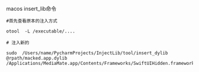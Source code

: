 macos insert_lib命令

<font style="color:rgb(34, 34, 34);"></font>

<font style="color:rgb(34, 34, 34);"></font>

```shell
#首先查看原本的注入方式

otool  -L /executable/....

# 注入新的

sudo  /Users/name/PycharmProjects/InjectLib/tool/insert_dylib  @rpath/macked.app.dylib   /Applications/MediaMate.app/Contents/Frameworks/SwiftUIHidden.framework/Versions/A/SwiftUIHidden
```





